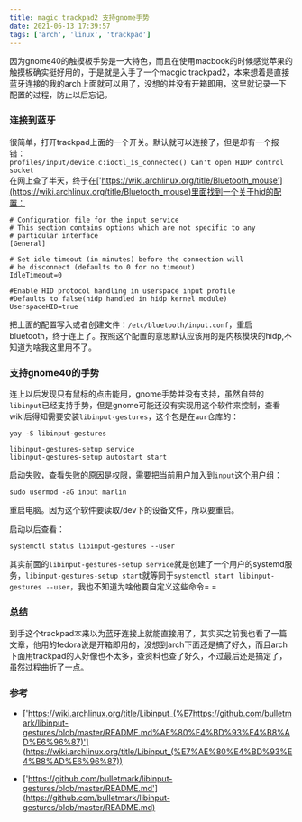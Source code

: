 ```yaml
---
title: magic trackpad2 支持gnome手势
date: 2021-06-13 17:39:57
tags: ['arch', 'linux', 'trackpad']
---
```


因为gnome40的触摸板手势是一大特色，而且在使用macbook的时候感觉苹果的触摸板确实挺好用的，于是就是入手了一个macgic trackpad2，本来想着是直接蓝牙连接的我的arch上面就可以用了，没想的并没有开箱即用，这里就记录一下配置的过程，防止以后忘记。
<!--more-->

### 连接到蓝牙
很简单，打开trackpad上面的一个开关。默认就可以连接了，但是却有一个报错：  
`profiles/input/device.c:ioctl_is_connected() Can't open HIDP control socket`  
在网上查了半天，终于在['https://wiki.archlinux.org/title/Bluetooth_mouse'](https://wiki.archlinux.org/title/Bluetooth_mouse)里面找到一个关于hid的配置：  
```shell
# Configuration file for the input service
# This section contains options which are not specific to any
# particular interface
[General]

# Set idle timeout (in minutes) before the connection will
# be disconnect (defaults to 0 for no timeout)
IdleTimeout=0

#Enable HID protocol handling in userspace input profile
#Defaults to false(hidp handled in hidp kernel module)
UserspaceHID=true
```
把上面的配置写入或者创建文件：`/etc/bluetooth/input.conf`，重启bluetooth，终于连上了。按照这个配置的意思默认应该用的是内核模块的hidp,不知道为啥我这里用不了。

### 支持gnome40的手势
连上以后发现只有鼠标的点击能用，gnome手势并没有支持，虽然自带的`libinput`已经支持手势，但是gnome可能还没有实现用这个软件来控制，查看wiki后得知需要安装`libinput-gestures`，这个包是在`aur`仓库的：
```shell
yay -S libinput-gestures

libinput-gestures-setup service
libinput-gestures-setup autostart start
```
启动失败，查看失败的原因是权限，需要把当前用户加入到`input`这个用户组：
```shell
sudo usermod -aG input marlin
```
重启电脑。因为这个软件要读取/dev下的设备文件，所以要重启。

启动以后查看：
```shell
systemctl status libinput-gestures --user
```
其实前面的`libinput-gestures-setup service`就是创建了一个用户的systemd服务，`libinput-gestures-setup start`就等同于`systemctl start libinput-gestures --user`，我也不知道为啥他要自定义这些命令= =

### 总结
到手这个trackpad本来以为蓝牙连接上就能直接用了，其实买之前我也看了一篇文章，他用的fedora说是开箱即用的，没想到arch下面还是搞了好久，而且arch下面用trackpad的人好像也不太多，查资料也查了好久，不过最后还是搞定了，虽然过程曲折了一点。

### 参考
- ['https://wiki.archlinux.org/title/Libinput_(%E7https://github.com/bulletmark/libinput-gestures/blob/master/README.md%AE%80%E4%BD%93%E4%B8%AD%E6%96%87)'](https://wiki.archlinux.org/title/Libinput_(%E7%AE%80%E4%BD%93%E4%B8%AD%E6%96%87))

- ['https://github.com/bulletmark/libinput-gestures/blob/master/README.md'](https://github.com/bulletmark/libinput-gestures/blob/master/README.md)